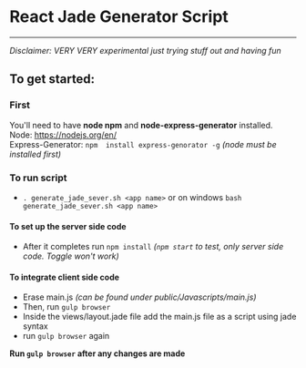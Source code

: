 # React Jade Generator Script
---
*Disclaimer: VERY VERY experimental just trying stuff out and having fun*
<br>
## To get started:

### First
You'll need to have __node npm__ and __node-express-generator__ installed. <br>
Node: https://nodejs.org/en/ <br>
Express-Generator: `npm  install express-genorator -g` *(node must be installed first)*

### To run script 
* `. generate_jade_sever.sh <app name>` or on windows `bash generate_jade_sever.sh <app name>`

#### To set up the server side code
* After it completes run `npm install` *(`npm start` to test, only server side code. Toggle won't work)*

#### To integrate client side code
* Erase main.js *(can be found under public/Javascripts/main.js)*
* Then, run `gulp browser`
* Inside the views/layout.jade file add the main.js file as a script using jade syntax
* run `gulp browser` again


**Run `gulp browser` after any changes are made**